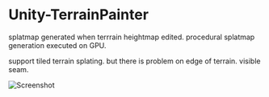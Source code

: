 # Unity-TerrainPainter

splatmap generated when terrrain heightmap edited. procedural splatmap generation executed on GPU.

support tiled terrain splating. but there is problem on edge of terrain. visible seam.

![Screenshot](https://github.com/drParadox312/Unity-TerrainPainter/blob/master/Terrain%20Painter/Screenshots/Screenshot%201.JPG)


